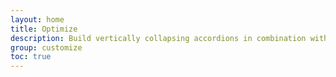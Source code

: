 ```yaml
---
layout: home
title: Optimize
description: Build vertically collapsing accordions in combination with our Collapse JavaScript plugin.
group: customize
toc: true
---
```

